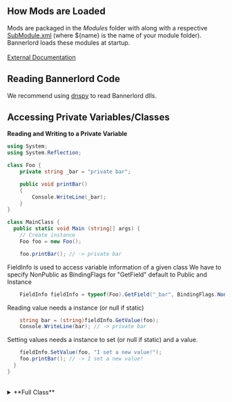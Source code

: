 ## How Mods are Loaded

Mods are packaged in the *Modules* folder with along with a respective [SubModule.xml](https://github.com/Bannerlord-Coop-Team/BannerlordCoop/blob/development/template/SubModule.xml) (where ${name} is the name of your module folder).<br/>
Bannerlord loads these modules at startup.<br/>
<br/>
[External Documentation](https://github.com/Bannerlord-Modding/Documentation/blob/master/_tutorials/basic-csharp-mod.md)

## Reading Bannerlord Code

We recommend using [dnspy](/overview/Tools/dnspy.html) to read Bannerlord dlls.<br/>

## Accessing Private Variables/Classes

**Reading and Writing to a Private Variable**

```CS
using System;
using System.Reflection;

class Foo {
    private string _bar = "private bar";

    public void printBar()
    {
        Console.WriteLine(_bar);
    }
}

class MainClass {
  public static void Main (string[] args) {
    // Create instance
    Foo foo = new Foo();

    foo.printBar(); // -> private bar
```

FieldInfo is used to access variable information of a given class
We have to specify NonPublic as BindingFlags for "GetField" default to Public and Instance

```CS
    FieldInfo fieldInfo = typeof(Foo).GetField("_bar", BindingFlags.NonPublic | BindingFlags.Instance);
``` 

Reading value needs a instance (or null if static)

```CS
    string bar = (string)fieldInfo.GetValue(foo);
    Console.WriteLine(bar); // -> private bar
```

Setting values needs a instance to set (or null if static) and a value.

```CS
    fieldInfo.SetValue(foo, "I set a new value!");
    foo.printBar(); // -> I set a new value!
  }
}
```
<br/>
<details>
<summary>**Full Class**</summary> 
<p>
```CS
using System;
using System.Reflection;

class Foo {
	private string _bar = "private bar";

	public void printBar()
	{
		Console.WriteLine(_bar);
	}
}

class MainClass {
  public static void Main (string[] args) {
	// Create instance
	Foo foo = new Foo();

	foo.printBar();

	// FieldInfo is used to access variable information of a given class
	// We have to specify NonPublic as BindingFlags for "GetField" default to Public and Instance
	FieldInfo fieldInfo = typeof(Foo).GetField("_bar", BindingFlags.NonPublic | BindingFlags.Instance);
	
	// Reading value needs a instance (or null if static)
	string bar = (string)fieldInfo.GetValue(foo);
	Console.WriteLine(bar);

	// Setting values needs a instance to set (or null if static) and a value.
	fieldInfo.SetValue(foo, "I set a new value!");
	foo.printBar();
	
  }
}
```
</p>
</details>
<br/>
**Instantiating a Internal/Private Class**

Inaccessible code
```CS
namespace ConsoleApp.Private
{
    class PrivateClass
    {
        public int someVar = 5;
    }
}
```

Creating an instance with Activator
```CS
using System;
using System.Reflection;

namespace ConsoleApp
{
    class Program
    {
        static void Main(string[] args)
        {
            // Activator
            // Need to get assembly when getting type, need full namespace type name as well.
            // Assembly may be different, you can pull assembly off public types
            Type privateType = Assembly.GetCallingAssembly().GetType("ConsoleApp.Private.PrivateClass");
            // Create class given a type
            object privateClass = Activator.CreateInstance(privateType);

            // Get someVar field value and print it
            Console.WriteLine(privateType.GetField("someVar").GetValue(privateClass));

            Console.ReadKey();
        }
    }
}
```

Creating an instance with constructor
```CS
using System;
using System.Reflection;

namespace ConsoleApp
{
    class Program
    {
        static void Main(string[] args)
        {
            // Get the constructor and invoke it
            // Need to get assembly when getting type, need full namespace type name as well.
            // Assembly may be different, you can pull assembly off public types
            Type privateType = Assembly.GetCallingAssembly().GetType("ConsoleApp.Private.PrivateClass");
            // Get constructor with no arguments
            ConstructorInfo privateTypeCtor = privateType.GetConstructor(new Type[0]);
            // Invoke constructor with no arguments
            object privateClass = privateTypeCtor.Invoke(new object[0]);

            // Get someVar field value and print it
            Console.WriteLine(privateType.GetField("someVar").GetValue(privateClass));

            Console.ReadKey();
        }
    }
}
```

## Patching Existing Code

There is existing Bannerlord code that you may want to change. For this we use [Harmony](/overview/Tools/harmony.html).
